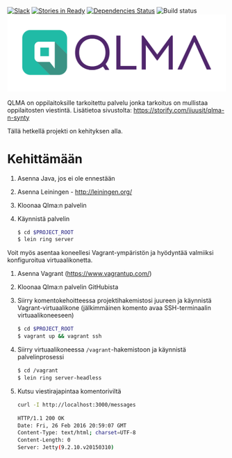 [![Slack](https://qlma-slackin.herokuapp.com/badge.svg)](https://qlma-slackin.herokuapp.com/)
[![Stories in Ready](https://badge.waffle.io/qlma/server.png?label=ready&title=Ready)](https://waffle.io/qlma/server)
[![Dependencies Status](http://jarkeeper.com/qlma/server/status.png)](http://jarkeeper.com/qlma/server)
![Build status](https://travis-ci.org/qlma/server.svg?branch=master)
![QLMA logo](https://raw.githubusercontent.com/qlma/media/master/qlma.png)

QLMA on oppilaitoksille tarkoitettu palvelu jonka tarkoitus on mullistaa oppilaitosten viestintä. Lisätietoa sivustolta: https://storify.com/iiuusit/qlma-n-synty


Tällä hetkellä projekti on kehityksen alla.

# Kehittämään

1. Asenna Java, jos ei ole ennestään
2. Asenna Leiningen - http://leiningen.org/
3. Kloonaa Qlma:n palvelin
4. Käynnistä palvelin

    ```bash
    $ cd $PROJECT_ROOT
    $ lein ring server
    ```

Voit myös asentaa koneellesi Vagrant-ympäristön ja hyödyntää valmiiksi konfiguroitua virtuaalikonetta.

1. Asenna Vagrant (https://www.vagrantup.com/)
2. Kloonaa Qlma:n palvelin GitHubista
3. Siirry komentokehoitteessa projektihakemistosi juureen ja käynnistä Vagrant-virtuaalikone (jälkimmäinen komento avaa SSH-terminaalin virtuaalikoneeseen)

    ```bash
    $ cd $PROJECT_ROOT
    $ vagrant up && vagrant ssh
    ```

4. Siirry virtuaalikoneessa `/vagrant`-hakemistoon ja käynnistä palvelinprosessi

    ```bash
    $ cd /vagrant
    $ lein ring server-headless
    ```

5. Kutsu viestirajapintaa komentoriviltä

    ```bash
    curl -I http://localhost:3000/messages
    ```

    ```bash
    HTTP/1.1 200 OK
    Date: Fri, 26 Feb 2016 20:59:07 GMT
    Content-Type: text/html; charset=UTF-8
    Content-Length: 0
    Server: Jetty(9.2.10.v20150310)
    ```
